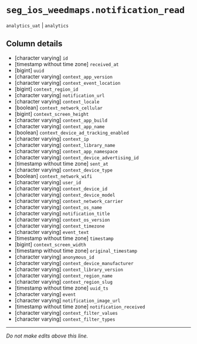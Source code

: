 # `seg_ios_weedmaps.notification_read`
`analytics_uat` | `analytics`

## Column details
* [character varying] `id`
* [timestamp without time zone] `received_at`
* [bigint]    `uuid`
* [character varying] `context_app_version`
* [character varying] `context_event_location`
* [bigint]    `context_region_id`
* [character varying] `notification_url`
* [character varying] `context_locale`
* [boolean]   `context_network_cellular`
* [bigint]    `context_screen_height`
* [character varying] `context_app_build`
* [character varying] `context_app_name`
* [boolean]   `context_device_ad_tracking_enabled`
* [character varying] `context_ip`
* [character varying] `context_library_name`
* [character varying] `context_app_namespace`
* [character varying] `context_device_advertising_id`
* [timestamp without time zone] `sent_at`
* [character varying] `context_device_type`
* [boolean]   `context_network_wifi`
* [character varying] `user_id`
* [character varying] `context_device_id`
* [character varying] `context_device_model`
* [character varying] `context_network_carrier`
* [character varying] `context_os_name`
* [character varying] `notification_title`
* [character varying] `context_os_version`
* [character varying] `context_timezone`
* [character varying] `event_text`
* [timestamp without time zone] `timestamp`
* [bigint]    `context_screen_width`
* [timestamp without time zone] `original_timestamp`
* [character varying] `anonymous_id`
* [character varying] `context_device_manufacturer`
* [character varying] `context_library_version`
* [character varying] `context_region_name`
* [character varying] `context_region_slug`
* [timestamp without time zone] `uuid_ts`
* [character varying] `event`
* [character varying] `notification_image_url`
* [timestamp without time zone] `notification_received`
* [character varying] `context_filter_values`
* [character varying] `context_filter_types`

-------------------------------------------------------------------------------
*Do not make edits above this line.*
